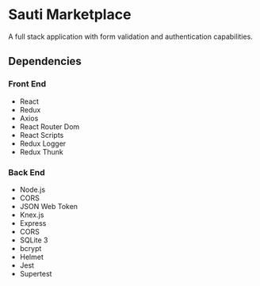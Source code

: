 # Sauti Marketplace
A full stack application with form validation and authentication capabilities.

## Dependencies

### Front End
- React
- Redux
- Axios
- React Router Dom
- React Scripts
- Redux Logger
- Redux Thunk

### Back End
- Node.js
- CORS
- JSON Web Token
- Knex.js
- Express
- CORS
- SQLite 3
- bcrypt
- Helmet
- Jest
- Supertest